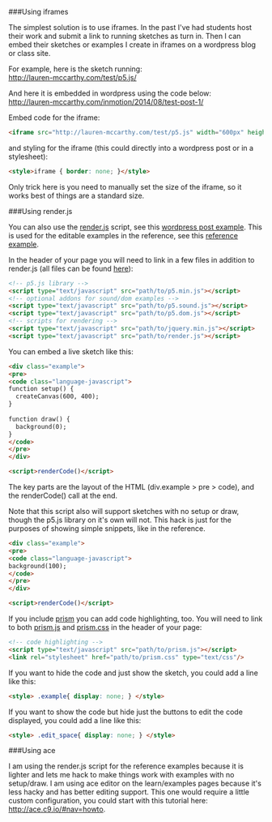###Using iframes

The simplest solution is to use iframes. In the past I've had students host their work and submit a link to running sketches as turn in. Then I can embed their sketches or examples I create in iframes on a wordpress blog or class site.

For example, here is the sketch running:<br>
http://lauren-mccarthy.com/test/p5.js/

And here it is embedded in wordpress using the code below:<br>
http://lauren-mccarthy.com/inmotion/2014/08/test-post-1/

Embed code for the iframe:
```html
<iframe src="http://lauren-mccarthy.com/test/p5.js" width="600px" height="400px"></iframe>
```

and styling for the iframe (this could directly into a wordpress post or in a stylesheet):
```html
<style>iframe { border: none; }</style>
```

Only trick here is you need to manually set the size of the iframe, so it works best of things are a standard size.


###Using render.js

You can also use the [render.js](https://github.com/lmccart/p5js.org/blob/master/js/render.js) script, see this [wordpress post example](http://lauren-mccarthy.com/inmotion/2014/08/test-post-2/). This is used for the editable examples in the reference, see this [reference example](http://p5js.org/reference/#p5/colorMode). 

In the header of your page you will need to link in a few files in addition to render.js (all files can be found [here](https://github.com/lmccart/p5js.org/tree/master/js)):

```html
<!-- p5.js library -->
<script type="text/javascript" src="path/to/p5.min.js"></script>
<!-- optional addons for sound/dom examples -->
<script type="text/javascript" src="path/to/p5.sound.js"></script>
<script type="text/javascript" src="path/to/p5.dom.js"></script>
<!-- scripts for rendering -->
<script type="text/javascript" src="path/to/jquery.min.js"></script>
<script type="text/javascript" src="path/to/render.js"></script>
```


You can embed a live sketch like this:
```html
<div class="example">
<pre>
<code class="language-javascript">
function setup() {
  createCanvas(600, 400);
}
 
function draw() {
  background(0);
}
</code>
</pre>
</div>

<script>renderCode()</script>
```

The key parts are the layout of the HTML (div.example > pre > code), and the renderCode() call at the end. 

Note that this script also will support sketches with no setup or draw, though the p5.js library on it's own will not. This hack is just for the purposes of showing simple snippets, like in the reference.
```html
<div class="example">
<pre>
<code class="language-javascript">
background(100);
</code>
</pre>
</div>

<script>renderCode()</script>
```


If you include [prism](http://prismjs.com/) you can add code highlighting, too. You will need to link to both [prism.js](https://github.com/lmccart/p5js.org/blob/master/js/vendor/prism.js) and [prism.css](https://github.com/lmccart/p5js.org/blob/master/css/prism.css) in the header of your page:

```html
<!-- code highlighting -->
<script type="text/javascript" src="path/to/prism.js"></script> 
<link rel="stylesheet" href="path/to/prism.css" type="text/css"/>
```

If you want to hide the code and just show the sketch, you could add a line like this:
```html
<style> .example{ display: none; } </style>
```

If you want to show the code but hide just the buttons to edit the code displayed, you could add a line like this:
```html
<style> .edit_space{ display: none; } </style>
```

###Using ace

I am using the render.js script for the reference examples because it is lighter and lets me hack to make things work with examples with no setup/draw. I am using ace editor on the learn/examples pages because it's less hacky and has better editing support. This one would require a little custom configuration, you could start with this tutorial here: http://ace.c9.io/#nav=howto. 
